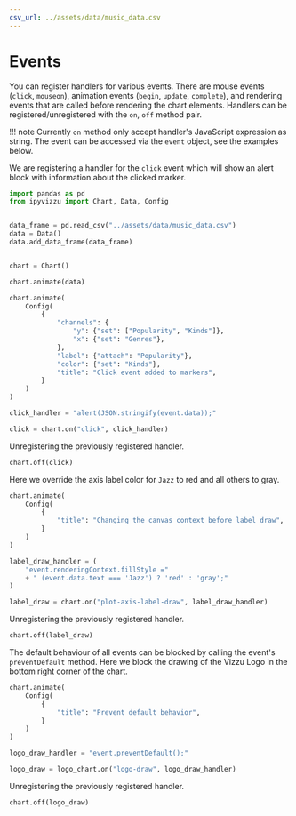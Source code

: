 ```yaml
---
csv_url: ../assets/data/music_data.csv
---
```


# Events

You can register handlers for various events. There are mouse events (`click`,
`mouseon`), animation events (`begin`, `update`, `complete`), and rendering
events that are called before rendering the chart elements. Handlers can be
registered/unregistered with the `on`, `off` method pair.

!!! note
    Currently `on` method only accept handler's JavaScript expression as string.
    The event can be accessed via the `event` object, see the examples below.

We are registering a handler for the `click` event which will show an alert
block with information about the clicked marker.

<div id="tutorial_01"></div>

```python
import pandas as pd
from ipyvizzu import Chart, Data, Config


data_frame = pd.read_csv("../assets/data/music_data.csv")
data = Data()
data.add_data_frame(data_frame)


chart = Chart()

chart.animate(data)

chart.animate(
    Config(
        {
            "channels": {
                "y": {"set": ["Popularity", "Kinds"]},
                "x": {"set": "Genres"},
            },
            "label": {"attach": "Popularity"},
            "color": {"set": "Kinds"},
            "title": "Click event added to markers",
        }
    )
)

click_handler = "alert(JSON.stringify(event.data));"

click = chart.on("click", click_handler)
```

Unregistering the previously registered handler.

```python
chart.off(click)
```

Here we override the axis label color for `Jazz` to red and all others to gray.

<div id="tutorial_02"></div>

```python
chart.animate(
    Config(
        {
            "title": "Changing the canvas context before label draw",
        }
    )
)

label_draw_handler = (
    "event.renderingContext.fillStyle ="
    + " (event.data.text === 'Jazz') ? 'red' : 'gray';"
)

label_draw = chart.on("plot-axis-label-draw", label_draw_handler)
```

Unregistering the previously registered handler.

```python
chart.off(label_draw)
```

The default behaviour of all events can be blocked by calling the event's
`preventDefault` method. Here we block the drawing of the Vizzu Logo in the
bottom right corner of the chart.

<div id="tutorial_03"></div>

```python
chart.animate(
    Config(
        {
            "title": "Prevent default behavior",
        }
    )
)

logo_draw_handler = "event.preventDefault();"

logo_draw = logo_chart.on("logo-draw", logo_draw_handler)
```

Unregistering the previously registered handler.

```python
chart.off(logo_draw)
```

<script src="./events.js"></script>
